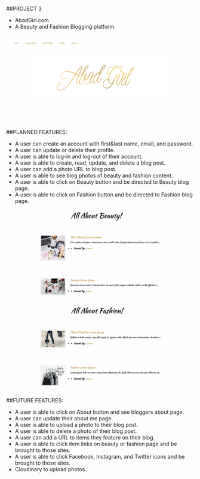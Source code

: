 ##PROJECT 3
* AbadGirl.com
* A Beauty and Fashion Blogging platform.


![Alt text](app/assets/images/abadgirl_screenshot.png)

##PLANNED FEATURES:
* A user can create an account with first&last name, email, and password.
* A user can update or delete their profile.
* A user is able to log-in and log-out of their account.
* A user is able to create, read, update, and delete a blog post.
* A user can add a photo URL to blog post.
* A user is able to see blog photos of beauty and fashion content.
* A user is able to click on Beauty button and be directed to Beauty blog page.
* A user is able to click on Fashion button and be directed to Fashion blog page.

![Alt text](app/assets/images/abadgirl_beauty_screenshot.png)

![Alt text](app/assets/images/abadgirl_fashion_screenshot.png)

##FUTURE FEATURES:
* A user is able to click on About button and see bloggers about page.
* A user can update their about me page.
* A user is able to upload a photo to their blog post.
* A user is able to delete a photo of their blog post.
* A user can add a URL to items they feature on their blog.
* A user is able to click item links on beauty or fashion page and be brought to those sites.
* A user is able to click Facebook, Instagram, and Twitter icons and be brought to those sites.
* Cloudinary to upload photos.
